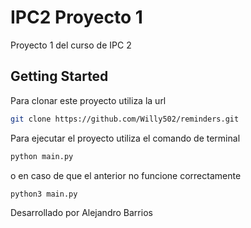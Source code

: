 # IPC2 Proyecto 1

Proyecto 1 del curso de IPC 2

## Getting Started

Para clonar este proyecto utiliza la url
```bash
git clone https://github.com/Willy502/reminders.git
```

Para ejecutar el proyecto utiliza el comando de terminal

```bash
python main.py
```

o en caso de que el anterior no funcione correctamente

```bash
python3 main.py
```

Desarrollado por Alejandro Barrios